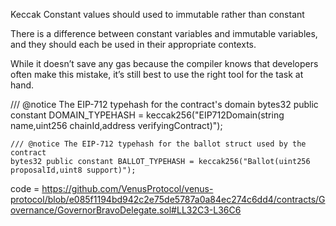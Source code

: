 Keccak Constant values should used to immutable rather than constant

There is a difference between constant variables and immutable variables, and they should each be used in their appropriate contexts.

While it doesn’t save any gas because the compiler knows that developers often make this mistake, it’s still best to use the right tool for the task at hand.

   /// @notice The EIP-712 typehash for the contract's domain
    bytes32 public constant DOMAIN_TYPEHASH =
        keccak256("EIP712Domain(string name,uint256 chainId,address verifyingContract)");

    /// @notice The EIP-712 typehash for the ballot struct used by the contract
    bytes32 public constant BALLOT_TYPEHASH = keccak256("Ballot(uint256 proposalId,uint8 support)");

code = https://github.com/VenusProtocol/venus-protocol/blob/e085f1194bd942c2e75de5787a0a84ec274c6dd4/contracts/Governance/GovernorBravoDelegate.sol#LL32C3-L36C6

